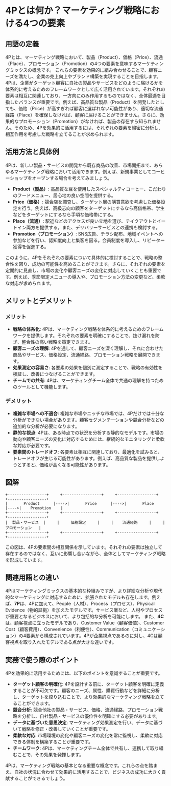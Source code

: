 # 4Pとは何か？マーケティング戦略における4つの要素

## 用語の定義

4Pとは、マーケティング戦略において、製品（Product）、価格（Price）、流通（Place）、プロモーション（Promotion）の4つの要素を意味するマーケティングミックスの概念です。  これらの要素を効果的に組み合わせることで、顧客ニーズを満たし、企業の売上向上やブランド構築を実現することを目指します。4Pは、企業がターゲット顧客に自社の製品やサービスをどのように届けるかを体系的に考えるためのフレームワークとして広く活用されています。それぞれの要素は相互に関連しており、一方向にのみ作用するものではなく、全体最適を目指したバランスが重要です。例えば、高品質な製品（Product）を開発したとしても、価格（Price）が高すぎれば顧客に選ばれない可能性があり、適切な流通経路（Place）を確保しなければ、顧客に届けることができません。さらに、効果的なプロモーション（Promotion）がなければ、製品の存在すら知られません。そのため、4Pを効果的に活用するには、それぞれの要素を綿密に分析し、相互作用を考慮した戦略を立てることが求められます。


## 活用方法と具体例

4Pは、新しい製品・サービスの開発から既存商品の改善、市場開拓まで、あらゆるマーケティング戦略において活用できます。例えば、新規事業としてコーヒーショップをオープンする場合を考えてみましょう。

* **Product（製品）**:  高品質な豆を使用したスペシャルティコーヒー、こだわりのフードメニュー、居心地の良い空間を提供する。
* **Price（価格）**: 競合店を調査し、ターゲット層の購買意欲を考慮した価格設定を行う。例えば、高級志向の顧客をターゲットにするなら高価格帯、学生などをターゲットにするなら手頃な価格帯にする。
* **Place（流通）**: 駅近などのアクセスが良い立地を選び、テイクアウトとイートイン両方を提供する。また、デリバリーサービスとの連携も検討する。
* **Promotion（プロモーション）**: SNS広告、チラシ配布、地域イベントへの参加などを行い、認知度向上と集客を図る。会員制度を導入し、リピーター獲得を促進する。

このように、4Pをそれぞれの要素について具体的に検討することで、戦略の整合性を図り、成功の可能性を高めることができます。さらに、それぞれの要素を定期的に見直し、市場の変化や顧客ニーズの変化に対応していくことも重要です。例えば、季節限定メニューの導入や、プロモーション方法の変更など、柔軟な対応が求められます。


## メリットとデメリット

### メリット

* **戦略の体系化**: 4Pは、マーケティング戦略を体系的に考えるためのフレームワークを提供します。それぞれの要素を明確にすることで、抜け漏れを防ぎ、整合性の高い戦略を策定できます。
* **顧客ニーズの理解**: 4Pを通して、顧客ニーズを深く理解し、それに合わせた商品やサービス、価格設定、流通経路、プロモーション戦略を展開できます。
* **効果測定の容易さ**: 各要素の効果を個別に測定することで、戦略の有効性を検証し、改善につなげることができます。
* **チームでの共有**: 4Pは、マーケティングチーム全体で共通の理解を持つためのツールとして機能します。

### デメリット

* **複雑な市場への不適合**: 複雑な市場やニッチな市場では、4Pだけでは十分な分析ができない場合があります。顧客セグメンテーションや競合分析などの追加的な分析が必要になります。
* **静的な視点**: 4Pは、ある時点での状況を分析する静的なモデルです。市場の動向や顧客ニーズの変化に対応するためには、継続的なモニタリングと柔軟な対応が必要です。
* **要素間のトレードオフ**: 各要素は相互に関連しており、最適化を試みると、トレードオフが生じる可能性があります。例えば、高品質な製品を提供しようとすると、価格が高くなる可能性があります。


## 図解

```
+-----------------+     +-----------------+     +-----------------+     +-----------------+
|       Product      |---->|       Price      |---->|       Place      |---->|    Promotion    |
+-----------------+     +-----------------+     +-----------------+     +-----------------+
|  製品・サービス  |     |     価格設定     |     |    流通経路     |     | プロモーション   |
+-----------------+     +-----------------+     +-----------------+     +-----------------+
```

この図は、4Pの要素間の相互関係を示しています。それぞれの要素は独立して存在するのではなく、互いに影響し合いながら、全体としてマーケティング戦略を形成しています。


## 関連用語との違い

4Pはマーケティングミックスの基本的な枠組みですが、より詳細な分析や現代的なマーケティングに対応するために、拡張されたモデルも存在します。例えば、**7P**は、4Pに加えて、People（人材）、Process（プロセス）、Physical Evidence（物的証拠）を加えたモデルです。サービス業など、人材やプロセスが重要となるビジネスにおいて、より包括的な分析を可能にします。  また、**4C**は、顧客視点に立ったモデルであり、Customer Value（顧客価値）、Customer Cost（顧客費用）、Convenience（利便性）、Communication（コミュニケーション）の4要素から構成されています。4Pが企業視点であるのに対し、4Cは顧客視点を取り入れたモデルである点が大きな違いです。


## 実務で使う際のポイント

4Pを効果的に活用するためには、以下のポイントを意識することが重要です。

* **ターゲット顧客の明確化**: 4Pを設計する前に、ターゲット顧客を明確に定義することが不可欠です。顧客のニーズ、属性、購買行動などを詳細に分析し、ターゲットを絞り込むことで、より効果的なマーケティング戦略を立てることができます。
* **競合分析**: 競合他社の製品・サービス、価格、流通経路、プロモーション戦略を分析し、自社製品・サービスの優位性を明確にする必要があります。
* **データに基づいた意思決定**: マーケティング効果測定を行い、データに基づいて戦略を修正・改善していくことが重要です。
* **柔軟な対応**: 市場環境の変化や顧客ニーズの変化を常に監視し、柔軟に対応できる体制を構築することが重要です。
* **チームワーク**: 4Pは、マーケティングチーム全体で共有し、連携して取り組むことで、その効果を発揮します。


4Pは、マーケティング戦略の基本となる重要な概念です。これらの点を踏まえ、自社の状況に合わせて効果的に活用することで、ビジネスの成功に大きく貢献することができるでしょう。
